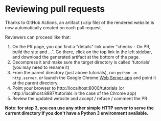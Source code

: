 # Reviewing pull requests

Thanks to GitHub Actions, an artifact (=zip file) of the rendered website is now automatically created on each pull request.

Reviewers can proceed like that:

1) On the PR page, you can find a "details" link under "checks - On PR, build the site and ...". Go there, click on the top link in the left sidebar, and download the generated artifact at the bottom of the page.
2) Decompress it and make sure the target directory is called 'tutorials' (you may need to rename it)
3) From the parent directory (just above tutorials), run `python -m http.server`, _or_ launch the Google Chrome [Web Server app](https://chrome.google.com/webstore/detail/web-server-for-chrome/ofhbbkphhbklhfoeikjpcbhemlocgigb) and point it at the parent directory.
4) Point your browser to http://localhost:8000/tutorials (or http://localhost:8887/tutorials in the case of the Chrome app)
5) Review the updated website and accept / refuse / comment the PR

**Note: for step 3, you can use any other simple HTTP server to serve the current directory if you don't have a Python 3 environment available.**
